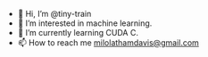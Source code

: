 - 👋 Hi, I’m @tiny-train
- 👀 I’m interested in machine learning.
- 🌱 I’m currently learning CUDA C.
- 📫 How to reach me milolathamdavis@gmail.com

<!---
tiny-train/tiny-train is a ✨ special ✨ repository because its `README.md` (this file) appears on your GitHub profile.
You can click the Preview link to take a look at your changes.
--->
